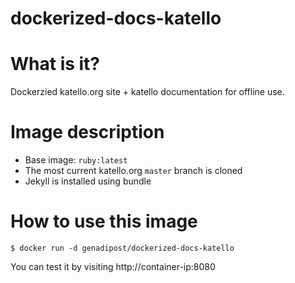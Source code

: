# dockerized-docs-katello

# What is it? #
Dockerzied katello.org site + katello documentation for offline use.

# Image description #
- Base image: `ruby:latest`
- The most current katello.org `master` branch is cloned
- Jekyll is installed using bundle

# How to use this image #

```console
$ docker run -d genadipost/dockerized-docs-katello

```

You can test it by visiting http://container-ip:8080
